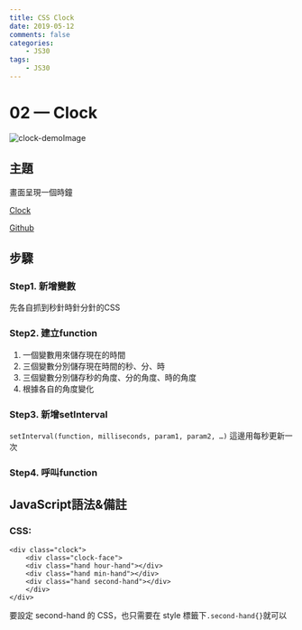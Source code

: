 ```yaml
---
title: CSS Clock
date: 2019-05-12
comments: false
categories:
    - JS30
tags:
    - JS30
---
```


# 02 — Clock

![clock-demoImage](0_dD6RkQlAXD35bd7-.png)

## 主題

畫面呈現一個時鐘

[Clock](https://des86532.github.io/javascript-30/02_JS-and-CSS-Clock/index.html)

[Github](https://github.com/des86532/javascript-30/tree/master/02_JS-and-CSS-Clock)

## 步驟

### Step1. 新增變數

先各自抓到秒針時針分針的CSS

### Step2. 建立function

1. 一個變數用來儲存現在的時間
2. 三個變數分別儲存現在時間的秒、分、時
3. 三個變數分別儲存秒的角度、分的角度、時的角度
4. 根據各自的角度變化

### Step3. 新增setInterval

`setInterval(function, milliseconds, param1, param2, …)` 這邊用每秒更新一次

### Step4. 呼叫function

## JavaScript語法&備註

### CSS:

```
<div class="clock">
    <div class="clock-face">
    <div class="hand hour-hand"></div>
    <div class="hand min-hand"></div>
    <div class="hand second-hand"></div>
    </div>
</div>
```
要設定 second-hand 的 CSS，也只需要在 style 標籤下`.second-hand{}`就可以